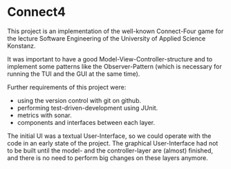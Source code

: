 Connect4
========

This project is an implementation of the well-known Connect-Four game for the lecture Software Engineering of the University of Applied Science Konstanz.

It was important to have a good Model-View-Controller-structure and to implement some patterns like the Observer-Pattern (which is necessary for running the TUI and the GUI at the same time).

Further requirements of this project were:

 * using the version control with git on github.
 * performing test-driven-development using JUnit.
 * metrics with sonar.
 * components and interfaces between each layer.

The initial UI was a textual User-Interface, so we could operate with the code in an early state of the project. The graphical User-Interface had not to be built until the model- and the controller-layer are (almost) finished, and there is no need to perform big changes on these layers anymore.

